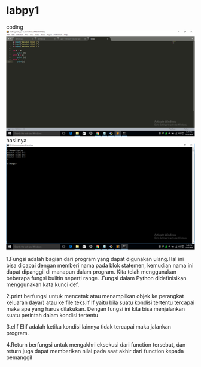 # labpy1

coding
![hasilnya](https://github.com/Delyaniputri/labpy1/blob/master/1.png)
hasilnya
![hasilnya](https://github.com/Delyaniputri/labpy1/blob/master/2.png)

1.Fungsi adalah bagian dari program yang dapat digunakan ulang.Hal ini bisa dicapai dengan memberi nama pada blok statemen,
kemudian nama ini dapat dipanggil di manapun dalam program. Kita telah menggunakan beberapa fungsi builtin seperti range. 
.Fungsi dalam Python didefinisikan menggunakan kata kunci def.

2.print berfungsi untuk mencetak atau menampilkan objek ke perangkat keluaran (layar) atau ke file teks.if If yaitu bila suatu kondisi tertentu 
tercapai maka apa yang harus dilakukan. Dengan fungsi ini kita bisa menjalankan suatu perintah dalam kondisi tertentu

3.elif Elif adalah ketika kondisi lainnya tidak tercapai maka jalankan program.

4.Return berfungsi untuk mengakhri eksekusi dari function tersebut, dan return juga dapat memberikan nilai pada saat akhir dari function kepada pemanggil